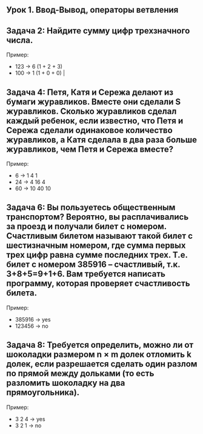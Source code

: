 ## Урок 1. Ввод-Вывод, операторы ветвления

## Задача 2: Найдите сумму цифр трехзначного числа.

Пример:
* 123 -> 6 (1 + 2 + 3)
* 100 -> 1 (1 + 0 + 0) |

## Задача 4: Петя, Катя и Сережа делают из бумаги журавликов. Вместе они сделали S журавликов. Сколько журавликов сделал каждый ребенок, если известно, что Петя и Сережа сделали одинаковое количество журавликов, а Катя сделала в два раза больше журавликов, чем Петя и Сережа вместе?

Пример:
* 6 -> 1  4  1
* 24 -> 4  16  4
* 60 -> 10  40  10

## Задача 6: Вы пользуетесь общественным транспортом? Вероятно, вы расплачивались за проезд и получали билет с номером. Счастливым билетом называют такой билет с шестизначным номером, где сумма первых трех цифр равна сумме последних трех. Т.е. билет с номером 385916 – счастливый, т.к. 3+8+5=9+1+6. Вам требуется написать программу, которая проверяет счастливость билета.

Пример:
* 385916 -> yes
* 123456 -> no

## Задача 8: Требуется определить, можно ли от шоколадки размером n × m долек отломить k долек, если разрешается сделать один разлом по прямой между дольками (то есть разломить шоколадку на два прямоугольника).

Пример:
* 3 2 4 -> yes
* 3 2 1 -> no